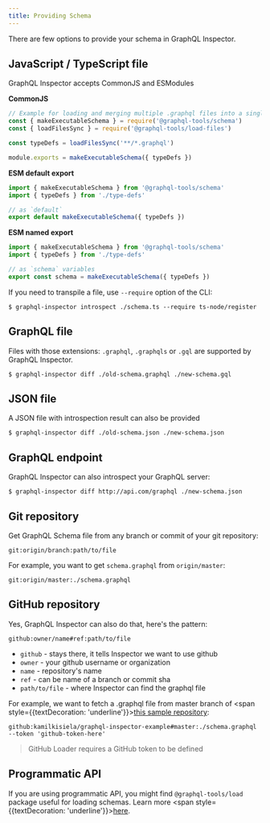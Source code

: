 ```yaml
---
title: Providing Schema
---
```


There are few options to provide your schema in GraphQL Inspector.

## JavaScript / TypeScript file

GraphQL Inspector accepts CommonJS and ESModules

**CommonJS**

```js
// Example for loading and merging multiple .graphql files into a single schema
const { makeExecutableSchema } = require('@graphql-tools/schema')
const { loadFilesSync } = require('@graphql-tools/load-files')

const typeDefs = loadFilesSync('**/*.graphql')

module.exports = makeExecutableSchema({ typeDefs })
```

**ESM default export**

```ts
import { makeExecutableSchema } from '@graphql-tools/schema'
import { typeDefs } from './type-defs'

// as `default`
export default makeExecutableSchema({ typeDefs })
```

**ESM named export**

```ts
import { makeExecutableSchema } from '@graphql-tools/schema'
import { typeDefs } from './type-defs'

// as `schema` variables
export const schema = makeExecutableSchema({ typeDefs })
```

If you need to transpile a file, use `--require` option of the CLI:

    $ graphql-inspector introspect ./schema.ts --require ts-node/register

## GraphQL file

Files with those extensions: `.graphql`, `.graphqls` or `.gql` are supported by GraphQL Inspector.

    $ graphql-inspector diff ./old-schema.graphql ./new-schema.gql

## JSON file

A JSON file with introspection result can also be provided

    $ graphql-inspector diff ./old-schema.json ./new-schema.json

## GraphQL endpoint

GraphQL Inspector can also introspect your GraphQL server:

    $ graphql-inspector diff http://api.com/graphql ./new-schema.json

## Git repository

Get GraphQL Schema file from any branch or commit of your git repository:

    git:origin/branch:path/to/file

For example, you want to get `schema.graphql` from `origin/master`:

    git:origin/master:./schema.graphql

## GitHub repository

Yes, GraphQL Inspector can also do that, here's the pattern:

    github:owner/name#ref:path/to/file

- `github` - stays there, it tells Inspector we want to use github
- `owner` - your github username or organization
- `name` - repository's name
- `ref` - can be name of a branch or commit sha
- `path/to/file` - where Inspector can find the graphql file

For example, we want to fetch a .graphql file from master branch of <span style={{textDecoration: 'underline'}}>[this sample repository](https://github.com/kamilkisiela/graphql-inspector-example/blob/master/schema.graphql)</span>:

    github:kamilkisiela/graphql-inspector-example#master:./schema.graphql --token 'github-token-here'

> GitHub Loader requires a GitHub token to be defined

## Programmatic API

If you are using programmatic API, you might find `@graphql-tools/load` package useful for loading schemas. Learn more <span style={{textDecoration: 'underline'}}>[here](https://graphql-tools.com/docs/schema-loading)</span>.
